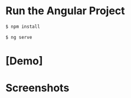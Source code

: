 # Run the Angular Project
```sh
$ npm install
```

```sh
$ ng serve
```

# [Demo]

# Screenshots



